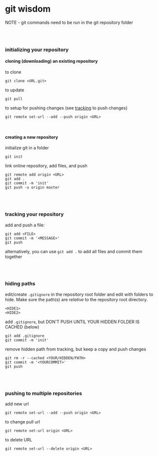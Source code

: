 # git wisdom

NOTE - git commands need to be run in the git repository folder

<br /><br />

### initializing your repository
#### cloning (downloading) an existing repository

to clone
```
git clone <URL.git>
```

to update
```
git pull
```

to setup for pushing changes (see [tracking](https://gitlab.com/xonq/tutorials/-/blob/git.md#tracking-your-repository) to push changes)
```
git remote set-url --add --push origin <URL>
``` 

<br />

#### creating a new repository

initialize git in a folder
```
git init
```

link online repository, add files, and push
```
git remote add origin <URL>
git add .
git commit -m 'init'
git push -u origin master
```

<br /><br />

### tracking your repository

add and push a file:
```
git add <FILE>
git commit -m '<MESSAGE>'
git push
```
alternatively, you can use `git add .` to add all files and commit them together

<br /><br />

### hiding paths
edit/create `.gitignore` in the repository root folder and edit with folders to hide. Make sure the path(s) are *relative* to the repository root directory.
```
<HIDE1>
<HIDE2>
```

add `.gitignore`, but DON'T PUSH UNTIL YOUR HIDDEN FOLDER IS CACHED (below)
```
git add .gitignore
git commit -m 'init'
```

remove hidden path from tracking, but keep a copy and push changes
```
git rm -r --cached <YOUR/HIDDEN/PATH>
git commit -m '<YOURCOMMIT>'
git push
```

<br /><br />

### pushing to multiple repositories

add new url
```
git remote set-url --add --push origin <URL>
```

to change pull url
```
git remote set-url origin <URL>
```

to delete URL
```
git remote set-url --delete origin <URL>
```


